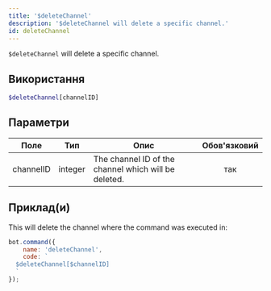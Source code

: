 ```yaml
---
title: '$deleteChannel'
description: '$deleteChannel will delete a specific channel.'
id: deleteChannel
---
```


`$deleteChannel` will delete a specific channel.

## Використання

```php
$deleteChannel[channelID]
```

## Параметри

| Поле      | Тип     | Опис                                                 | Обов'язковий |
| --------- | ------- | ---------------------------------------------------- |:------------:|
| channelID | integer | The channel ID of the channel which will be deleted. |     так      |

## Приклад(и)

This will delete the channel where the command was executed in:

```javascript
bot.command({
    name: 'deleteChannel',
    code: `
  $deleteChannel[$channelID]
  `
});
```
